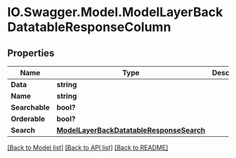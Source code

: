 # IO.Swagger.Model.ModelLayerBackDatatableResponseColumn
## Properties

Name | Type | Description | Notes
------------ | ------------- | ------------- | -------------
**Data** | **string** |  | [optional] 
**Name** | **string** |  | [optional] 
**Searchable** | **bool?** |  | [optional] 
**Orderable** | **bool?** |  | [optional] 
**Search** | [**ModelLayerBackDatatableResponseSearch**](ModelLayerBackDatatableResponseSearch.md) |  | [optional] 

[[Back to Model list]](../README.md#documentation-for-models) [[Back to API list]](../README.md#documentation-for-api-endpoints) [[Back to README]](../README.md)

